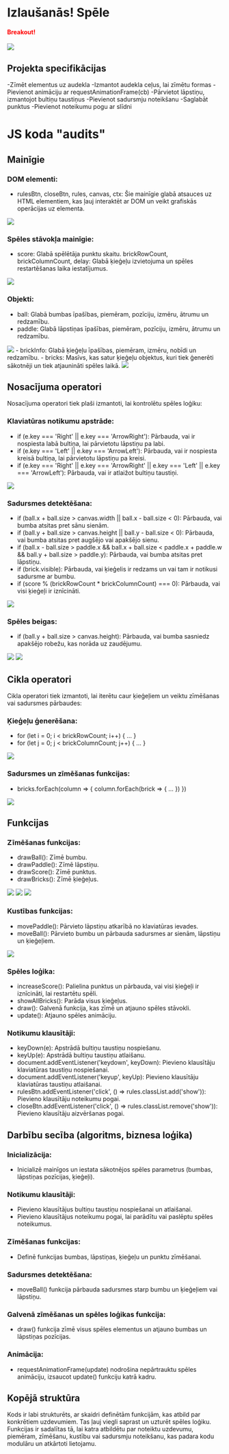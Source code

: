 # Izlaušanās! Spēle
<h4 style="color:red;">Breakout! </h4>
<img src="izlausanasspele.jpg">

## Projekta specifikācijas

-Zīmēt elementus uz audekla
-Izmantot audekla ceļus, lai zīmētu formas
-Pievienot animāciju ar requestAnimationFrame(cb)
-Pārvietot lāpstiņu, izmantojot bultiņu taustiņus
-Pievienot sadursmju noteikšanu
-Saglabāt punktus
-Pievienot noteikumu pogu ar slīdni

# JS koda "audits"

## Mainīgie
### DOM elementi:
- rulesBtn, closeBtn, rules, canvas, ctx: Šie mainīgie glabā atsauces uz HTML elementiem, kas ļauj interaktēt ar DOM un veikt grafiskās operācijas uz <canvas> elementa.
<img src="html analize.jpg">

### Spēles stāvokļa mainīgie:
- score: Glabā spēlētāja punktu skaitu.
brickRowCount, brickColumnCount, delay: Glabā ķieģeļu izvietojuma un spēles restartēšanas laika iestatījumus.
<img src="js_2.jpg">

### Objekti:
- ball: Glabā bumbas īpašības, piemēram, pozīciju, izmēru, ātrumu un redzamību.
- paddle: Glabā lāpstiņas īpašības, piemēram, pozīciju, izmēru, ātrumu un redzamību.
<img src="js_1.jpg">
- brickInfo: Glabā ķieģeļu īpašības, piemēram, izmēru, nobīdi un redzamību.
- bricks: Masīvs, kas satur ķieģeļu objektus, kuri tiek ģenerēti sākotnēji un tiek atjaunināti spēles laikā.
<img src="js_2.jpg">

## Nosacījuma operatori
Nosacījuma operatori tiek plaši izmantoti, lai kontrolētu spēles loģiku:

### Klaviatūras notikumu apstrāde:
- if (e.key === 'Right' || e.key === 'ArrowRight'): Pārbauda, vai ir nospiesta labā bultiņa, lai pārvietotu lāpstiņu pa labi.
- if (e.key === 'Left' || e.key === 'ArrowLeft'): Pārbauda, vai ir nospiesta kreisā bultiņa, lai pārvietotu lāpstiņu pa kreisi.
- if (e.key === 'Right' || e.key === 'ArrowRight' || e.key === 'Left' || e.key === 'ArrowLeft'): Pārbauda, vai ir atlaižot bultiņu taustiņi.
<img src="js_8.jpg">

### Sadursmes detektēšana:
- if (ball.x + ball.size > canvas.width || ball.x - ball.size < 0): Pārbauda, vai bumba atsitas pret sānu sienām.
- if (ball.y + ball.size > canvas.height || ball.y - ball.size < 0): Pārbauda, vai bumba atsitas pret augšējo vai apakšējo sienu.
- if (ball.x - ball.size > paddle.x && ball.x + ball.size < paddle.x + paddle.w && ball.y + ball.size > paddle.y): Pārbauda, vai bumba atsitas pret lāpstiņu.
- if (brick.visible): Pārbauda, vai ķieģelis ir redzams un vai tam ir notikusi sadursme ar bumbu.
- if (score % (brickRowCount * brickColumnCount) === 0): Pārbauda, vai visi ķieģeļi ir iznīcināti.
<img src="js_5.jpg">

### Spēles beigas:
- if (ball.y + ball.size > canvas.height): Pārbauda, vai bumba sasniedz apakšējo robežu, kas norāda uz zaudējumu.
<img src="js_6.jpg">
<img src="js_7.jpg">

## Cikla operatori
Cikla operatori tiek izmantoti, lai iterētu caur ķieģeļiem un veiktu zīmēšanas vai sadursmes pārbaudes:

### Ķieģeļu ģenerēšana:
- for (let i = 0; i < brickRowCount; i++) { ... }
- for (let j = 0; j < brickColumnCount; j++) { ... }
<img src="js_2.jpg">

### Sadursmes un zīmēšanas funkcijas:
- bricks.forEach(column => { column.forEach(brick => { ... }) })
<img src="js_3.jpg">

## Funkcijas
### Zīmēšanas funkcijas:
- drawBall(): Zīmē bumbu.
- drawPaddle(): Zīmē lāpstiņu.
- drawScore(): Zīmē punktus.
- drawBricks(): Zīmē ķieģeļus.
<img src="js_2.jpg">
<img src="js_3.jpg">
<img src="js_7.jpg">

### Kustības funkcijas:
- movePaddle(): Pārvieto lāpstiņu atkarībā no klaviatūras ievades.
- moveBall(): Pārvieto bumbu un pārbauda sadursmes ar sienām, lāpstiņu un ķieģeļiem.
<img src="js_4.jpg">

### Spēles loģika:
- increaseScore(): Palielina punktus un pārbauda, vai visi ķieģeļi ir iznīcināti, lai restartētu spēli.
- showAllBricks(): Parāda visus ķieģeļus.
- draw(): Galvenā funkcija, kas zīmē un atjauno spēles stāvokli.
- update(): Atjauno spēles animāciju.

### Notikumu klausītāji:
- keyDown(e): Apstrādā bultiņu taustiņu nospiešanu.
- keyUp(e): Apstrādā bultiņu taustiņu atlaišanu.
- document.addEventListener('keydown', keyDown): Pievieno klausītāju klaviatūras taustiņu nospiešanai.
- document.addEventListener('keyup', keyUp): Pievieno klausītāju klaviatūras taustiņu atlaišanai.
- rulesBtn.addEventListener('click', () => rules.classList.add('show')): Pievieno klausītāju noteikumu pogai.
- closeBtn.addEventListener('click', () => rules.classList.remove('show')): Pievieno klausītāju aizvēršanas pogai.

## Darbību secība (algoritms, biznesa loģika)
### Inicializācija:
- Inicializē mainīgos un iestata sākotnējos spēles parametrus (bumbas, lāpstiņas pozīcijas, ķieģeļi).

### Notikumu klausītāji:
- Pievieno klausītājus bultiņu taustiņu nospiešanai un atlaišanai.
- Pievieno klausītājus noteikumu pogai, lai parādītu vai paslēptu spēles noteikumus.

### Zīmēšanas funkcijas:
- Definē funkcijas bumbas, lāpstiņas, ķieģeļu un punktu zīmēšanai.

### Sadursmes detektēšana:
- moveBall() funkcija pārbauda sadursmes starp bumbu un ķieģeļiem vai lāpstiņu.

### Galvenā zīmēšanas un spēles loģikas funkcija:
- draw() funkcija zīmē visus spēles elementus un atjauno bumbas un lāpstiņas pozīcijas.

### Animācija:
- requestAnimationFrame(update) nodrošina nepārtrauktu spēles animāciju, izsaucot update() funkciju katrā kadru.

## Kopējā struktūra
Kods ir labi strukturēts, ar skaidri definētām funkcijām, kas atbild par konkrētiem uzdevumiem. Tas ļauj viegli saprast un uzturēt spēles loģiku. Funkcijas ir sadalītas tā, lai katra atbildētu par noteiktu uzdevumu, piemēram, zīmēšanu, kustību vai sadursmju noteikšanu, kas padara kodu modulāru un atkārtoti lietojamu.